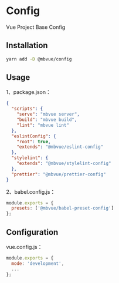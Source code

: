 # Config

Vue Project Base Config

## Installation
```bash
yarn add -D @mbvue/config
```

## Usage
1、package.json：

```json
{
  "scripts": {
    "serve": "mbvue server",
    "build": "mbvue build",
    "lint": "mbvue lint"
  },
  "eslintConfig": {
    "root": true,
    "extends": "@mbvue/eslint-config"
  },
  "stylelint": {
    "extends": "@mbvue/stylelint-config"
  },
  "prettier": "@mbvue/prettier-config"
}
```

2、babel.config.js：

```js
module.exports = {
  presets: ['@mbvue/babel-preset-config']
};
```

## Configuration
vue.config.js：

```js
module.exports = {
  mode: 'development',
  ...
};
```

